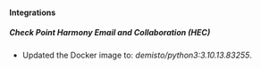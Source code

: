 #### Integrations
##### Check Point Harmony Email and Collaboration (HEC)
- Updated the Docker image to: *demisto/python3:3.10.13.83255*.
